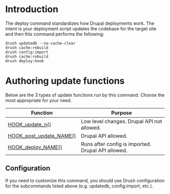 # Introduction

The deploy command standardizes how Drupal deployments work. The intent is your 
deployment script updates the codebase for the target site and then this command 
performs the following:

```
drush updatedb --no-cache-clear
drush cache:rebuild
drush config:import
drush cache:rebuild
drush deploy:hook
```

# Authoring update functions
Below are the 3 types of update functions run by this command. Choose the most appropriate for your need. 

| Function | Purpose |
| --- | --- |
| [HOOK_update_n()](https://api.drupal.org/api/drupal/core!lib!Drupal!Core!Extension!module.api.php/function/hook_update_N) | Low level changes. Drupal API not allowed. |
| [HOOK_post_update_NAME()](https://api.drupal.org/api/drupal/core!lib!Drupal!Core!Extension!module.api.php/function/hook_post_update_NAME) | Drupal API allowed. |
| [HOOK_deploy_NAME()](https://github.com/drush-ops/drush/blob/master/tests/functional/resources/modules/d8/woot/woot.deploy.php) | Runs after config is imported. Drupal API allowed. | 

## Configuration

If you need to customize this command, you should use Drush configuration for the 
subcommands listed above (e.g. updatedb, config:import, etc.).